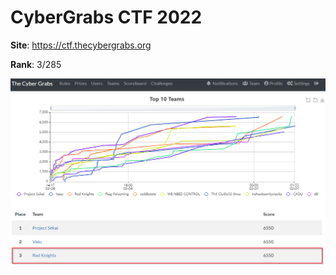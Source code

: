 # CyberGrabs CTF 2022

**Site**: https://ctf.thecybergrabs.org 

**Rank**: 3/285

![](screenshot.png)
